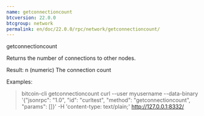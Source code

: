 ```yaml
---
name: getconnectioncount
btcversion: 22.0.0
btcgroup: network
permalink: en/doc/22.0.0/rpc/network/getconnectioncount/
---
```


getconnectioncount

Returns the number of connections to other nodes.

Result:
n    (numeric) The connection count

Examples:
> bitcoin-cli getconnectioncount 
> curl --user myusername --data-binary '{"jsonrpc": "1.0", "id": "curltest", "method": "getconnectioncount", "params": []}' -H 'content-type: text/plain;' http://127.0.0.1:8332/


